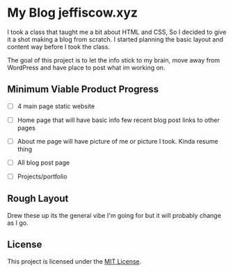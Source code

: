 # My Blog jeffiscow.xyz

I took a class that taught me a bit about HTML and CSS, So I decided to give it a shot making a blog from scratch.
I started planning the basic layout and content way before I took the class.

The goal of this project is to let the info stick to my brain, move away from WordPress and have place to post what im working on.



## Minimum Viable Product Progress

- [ ] 4 main page static website 

- [ ] Home page that will have basic info few recent blog post links to other pages 

- [ ] About me page will have picture of me or picture I took. Kinda resume thing 

- [ ] All blog post page

- [ ] Projects/portfolio  

## Rough Layout

Drew these up its the general vibe I'm going for but it will probably change as I go.



## License

This project is licensed under the [MIT License](LICENSE).